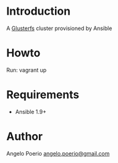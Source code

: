 # Introduction
A [Glusterfs](https://www.gluster.org/) cluster provisioned by Ansible

# Howto
Run: vagrant up

# Requirements
- Ansible 1.9+ 

# Author
Angelo Poerio <angelo.poerio@gmail.com>
